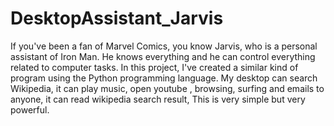 # DesktopAssistant_Jarvis
If you've been a fan of Marvel Comics, you know Jarvis, who is a personal assistant of Iron Man. He knows everything and he can control everything related to computer tasks.  In this project, I've created a similar kind of program using the Python programming language.  My desktop can search Wikipedia, it can play music, open youtube , browsing, surfing and emails to anyone,  it can read wikipedia search result, This is very simple but very powerful.
